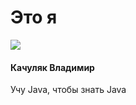 # Это я
![](https://sun9-22.userapi.com/c5200/u4006523/-6/x_9b01b8d4.jpg)

#### Качуляк Владимир

Учу Java, чтобы знать Java